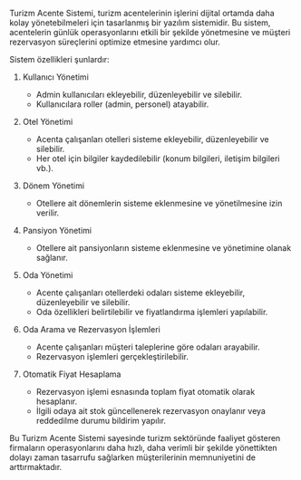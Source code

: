 Turizm Acente Sistemi, turizm acentelerinin işlerini dijital ortamda daha kolay yönetebilmeleri için tasarlanmış bir yazılım sistemidir. Bu sistem, acentelerin günlük operasyonlarını etkili bir şekilde yönetmesine ve müşteri rezervasyon süreçlerini optimize etmesine yardımcı olur.

Sistem özellikleri şunlardır:

1. Kullanıcı Yönetimi
    - Admin kullanıcıları ekleyebilir, düzenleyebilir ve silebilir.
    - Kullanıcılara roller (admin, personel) atayabilir.

2. Otel Yönetimi
    - Acenta çalışanları otelleri sisteme ekleyebilir, düzenleyebilir ve silebilir.
    - Her otel için bilgiler kaydedilebilir (konum bilgileri, iletişim bilgileri vb.).

3. Dönem Yönetimi
    - Otellere ait dönemlerin sisteme eklenmesine ve yönetilmesine izin verilir.

4. Pansiyon Yönetimi
    - Otellere ait pansiyonların sisteme eklenmesine ve yönetimine olanak sağlanır.

5. Oda Yönetimi
    - Acente çalışanları otellerdeki odaları sisteme ekleyebilir, düzenleyebilir ve silebilir.
    - Oda özellikleri belirtilebilir ve fiyatlandırma işlemleri yapılabilir.

6. Oda Arama ve Rezervasyon İşlemleri
    - Acente çalışanları müşteri taleplerine göre odaları arayabilir.
    - Rezervasyon işlemleri gerçekleştirilebilir.

7. Otomatik Fiyat Hesaplama
   - Rezervasyon işlemi esnasında toplam fiyat otomatik olarak hesaplanır.
   - İlgili odaya ait stok güncellenerek rezervasyon onaylanır veya reddedilme durumu bildirim yapılır.


Bu Turizm Acente Sistemi sayesinde turizm sektöründe faaliyet gösteren firmaların operasyonlarını daha hızlı, daha verimli bir şekilde yönettikten dolayı zaman tasarrufu sağlarken müşterilerinin memnuniyetini de arttırmaktadır.